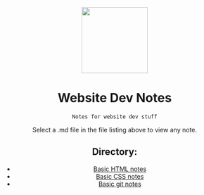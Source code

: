 <div align="center">

<img width="150" src="https://fiverr-res.cloudinary.com/images/t_main1,q_auto,f_auto,q_auto,f_auto/attachments/delivery/asset/a9aa4715eb501205daecff60b3f1b761-1586595696/croconaw/make-a-pixel-art-gif.gif">

# Website Dev Notes
```
Notes for website dev stuff
```
Select a .md file in the file listing above to view any note.
## Directory:
- [Basic HTML notes](https://millspcclub.github.io/website-dev-notes/html)
- [Basic CSS notes](https://millspcclub.github.io/website-dev-notes/css)
- [Basic git notes](https://millspcclub.github.io/website-dev-notes/git-basics)
</div>
